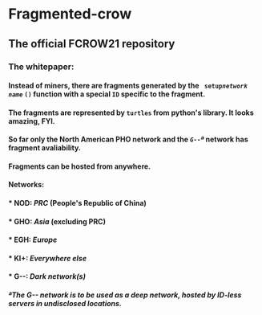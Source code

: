 # Fragmented-crow
## The official FCROW21 repository
### The whitepaper:
#### Instead of miners, there are fragments generated by the ` setup`*`network name`* `()` function with a special `ID` specific to the fragment.
#### The fragments are represented by `turtles` from python's library. It looks amazing, FYI.
#### So far only the North American PHO network and the *`G--`ª* network has fragment avaliability.
#### Fragments can be hosted from anywhere.
#### Networks:
#### *  NOD: _PRC_ (People's Republic of China)
#### *  GHO: _Asia_ (excluding PRC)
#### *  EGH: _Europe_
#### *  KI+: _Everywhere else_
#### *  G--: _Dark network(s)_
#####    ªThe G-- network is to be used as a deep network, hosted by ID-less servers in undisclosed locations.
